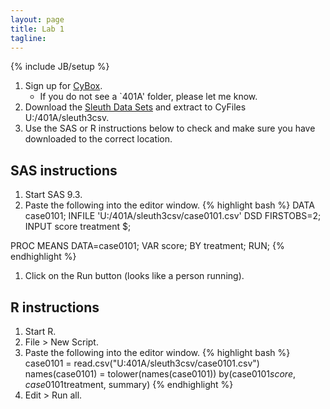 ```yaml
---
layout: page
title: Lab 1
tagline: 
---
```

{% include JB/setup %}

1. Sign up for [CyBox](https://iastate.box.com/).
    - If you do not see a `401A' folder, please let me know.
2. Download the [Sleuth Data Sets](http://www.science.oregonstate.edu/~schafer/Sleuth/files/sleuth3csv.zip) and extract to CyFiles U:/401A/sleuth3csv.
3. Use the SAS or R instructions below to check and make sure you have downloaded to the correct location.



SAS instructions
---
1. Start SAS 9.3.
1. Paste the following into the editor window.
{% highlight bash %}
DATA case0101;
  INFILE 'U:/401A/sleuth3csv/case0101.csv' DSD FIRSTOBS=2;
  INPUT score treatment $;
    
PROC MEANS DATA=case0101;
  VAR score;
  BY treatment;
  RUN;
{% endhighlight %}
1. Click on the Run button (looks like a person running).

R instructions
---

1. Start R.
1. File > New Script.
1. Paste the following into the editor window.
{% highlight bash %}
case0101 = read.csv("U:401A/sleuth3csv/case0101.csv")
names(case0101) = tolower(names(case0101))
by(case0101$score, case0101$treatment, summary)
{% endhighlight %}
1. Edit > Run all.  




